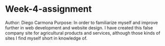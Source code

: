 # Week-4-assignment
Author: Diego Carmona
Purpose: In order to familiarize myself and improve further in web development and website design. I have created this false company site for agricultural products and services, although those kinds of sites I find myself short in knowledge of.
